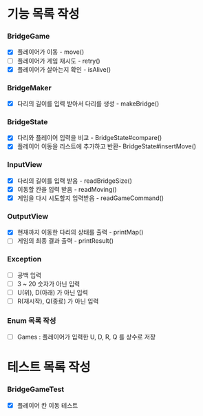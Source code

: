 # 기능 목록 작성
### BridgeGame
- [x] 플레이어가 이동 - move()
- [ ] 플레이어가 게임 재시도 - retry()
- [x] 플레이어가 살아는지 확인 - isAlive()
### BridgeMaker
- [x] 다리의 길이를 입력 받아서 다리를 생성 - makeBridge()
### BridgeState
- [x] 다리와 플레이어 입력을 비교 - BridgeState#compare()
- [x] 플레이어 이동을 리스트에 추가하고 반환- BridgeState#insertMove()
### InputView
- [x] 다리의 길이를 입력 받음 - readBridgeSize()
- [x] 이동할 칸을 입력 받음 - readMoving()
- [x] 게임을 다시 시도할지 입력받음 - readGameCommand()
### OutputView
- [x] 현재까지 이동한 다리의 상태를 출력 - printMap()
- [ ] 게임의 최종 결과 출력 - printResult()
### Exception
- [ ] 공백 입력
- [ ] 3 ~ 20 숫자가 아닌 입력
- [ ] U(위), D(아래) 가 아닌 입력
- [ ] R(재시작), Q(종료) 가 아닌 입력
### Enum 목록 작성
- [ ] Games : 플레이어가 입력한 U, D, R, Q 를 상수로 저장

# 테스트 목록 작성
### BridgeGameTest
- [x] 플레이어 칸 이동 테스트